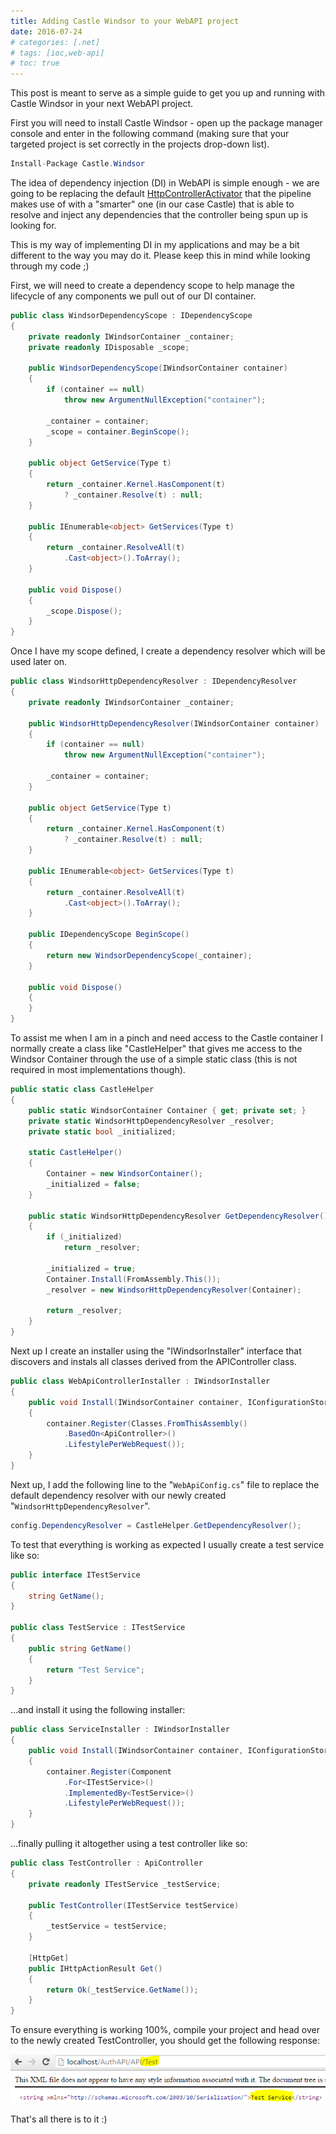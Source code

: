 ```yaml
---
title: Adding Castle Windsor to your WebAPI project
date: 2016-07-24
# categories: [.net]
# tags: [ioc,web-api]
# toc: true
---
```

This post is meant to serve as a simple guide to get you up and running with Castle Windsor in your next WebAPI project.

First you will need to install Castle Windsor - open up the package manager console and enter in the following command (making sure that your targeted project is set correctly in the projects drop-down list).

```cs
Install-Package Castle.Windsor
```

The idea of dependency injection (DI) in WebAPI is simple enough - we are going to be replacing the default [HttpControllerActivator](https://docs.microsoft.com/en-us/previous-versions/aspnet/hh834502(v=vs.118)?redirectedfrom=MSDN) that the pipeline makes use of with a "smarter" one (in our case Castle) that is able to resolve and inject any dependencies that the controller being spun up is looking for.

This is my way of implementing DI in my applications and may be a bit different to the way you may do it. Please keep this in mind while looking through my code ;)

First, we will need to create a dependency scope to help manage the lifecycle of any components we pull out of our DI container.

```cs
public class WindsorDependencyScope : IDependencyScope
{
    private readonly IWindsorContainer _container;
    private readonly IDisposable _scope;

    public WindsorDependencyScope(IWindsorContainer container)
    {
        if (container == null)
            throw new ArgumentNullException("container");

        _container = container;
        _scope = container.BeginScope();
    }

    public object GetService(Type t)
    {
        return _container.Kernel.HasComponent(t)
            ? _container.Resolve(t) : null;
    }

    public IEnumerable<object> GetServices(Type t)
    {
        return _container.ResolveAll(t)
            .Cast<object>().ToArray();
    }

    public void Dispose()
    {
        _scope.Dispose();
    }
}
```

Once I have my scope defined, I create a dependency resolver which will be used later on.

```cs
public class WindsorHttpDependencyResolver : IDependencyResolver
{
    private readonly IWindsorContainer _container;

    public WindsorHttpDependencyResolver(IWindsorContainer container)
    {
        if (container == null)
            throw new ArgumentNullException("container");

        _container = container;
    }

    public object GetService(Type t)
    {
        return _container.Kernel.HasComponent(t)
            ? _container.Resolve(t) : null;
    }

    public IEnumerable<object> GetServices(Type t)
    {
        return _container.ResolveAll(t)
            .Cast<object>().ToArray();
    }

    public IDependencyScope BeginScope()
    {
        return new WindsorDependencyScope(_container);
    }

    public void Dispose()
    {
    }
}
```

To assist me when I am in a pinch and need access to the Castle container I normally create a class like "CastleHelper" that gives me access to the Windsor Container through the use of a simple static class (this is not required in most implementations though).

```cs
public static class CastleHelper
{
    public static WindsorContainer Container { get; private set; }
    private static WindsorHttpDependencyResolver _resolver;
    private static bool _initialized;

    static CastleHelper()
    {
        Container = new WindsorContainer();
        _initialized = false;
    }

    public static WindsorHttpDependencyResolver GetDependencyResolver()
    {
        if (_initialized)
            return _resolver;

        _initialized = true;
        Container.Install(FromAssembly.This());
        _resolver = new WindsorHttpDependencyResolver(Container);

        return _resolver;
    }
}
```

Next up I create an installer using the "IWindsorInstaller" interface that discovers and instals all classes derived from the APIController class.

```cs
public class WebApiControllerInstaller : IWindsorInstaller
{
    public void Install(IWindsorContainer container, IConfigurationStore store)
    {
        container.Register(Classes.FromThisAssembly()
            .BasedOn<ApiController>()
            .LifestylePerWebRequest());
    }
}
```

Next up, I add the following line to the "`WebApiConfig.cs`" file to replace the default dependency resolver with our newly created "`WindsorHttpDependencyResolver`".

```cs
config.DependencyResolver = CastleHelper.GetDependencyResolver();
```

To test that everything is working as expected I usually create a test service like so:

```cs
public interface ITestService
{
    string GetName();
}

public class TestService : ITestService
{
    public string GetName()
    {
        return "Test Service";
    }
}
```

...and install it using the following installer:

```cs
public class ServiceInstaller : IWindsorInstaller
{
    public void Install(IWindsorContainer container, IConfigurationStore store)
    {
        container.Register(Component
            .For<ITestService>()
            .ImplementedBy<TestService>()
            .LifestylePerWebRequest());
    }
}
```

...finally pulling it altogether using a test controller like so:

```cs
public class TestController : ApiController
{
    private readonly ITestService _testService;

    public TestController(ITestService testService)
    {
        _testService = testService;
    }

    [HttpGet]
    public IHttpActionResult Get()
    {
        return Ok(_testService.GetName());
    }
}
```

To ensure everything is working 100%, compile your project and head over to the newly created TestController, you should get the following response:

<img src="./001.png" alt="">

That's all there is to it :)
